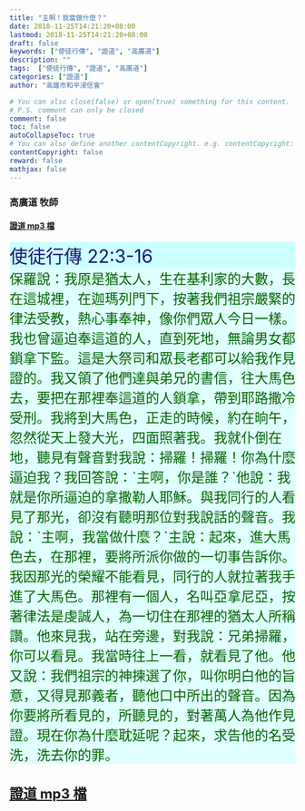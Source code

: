```yaml
---
title: "主啊！我當做什麼？"
date: 2018-11-25T14:21:20+08:00
lastmod: 2018-11-25T14:21:20+08:00
draft: false
keywords: ["使徒行傳", "證道", "高廣道"]
description: ""
tags:  ["使徒行傳", "證道", "高廣道"]
categories: ["證道"]
author: "高雄市和平浸信會"

# You can also close(false) or open(true) something for this content.
# P.S. comment can only be closed
comment: false
toc: false
autoCollapseToc: true
# You can also define another contentCopyright. e.g. contentCopyright: "This is another copyright."
contentCopyright: false
reward: false
mathjax: false
---
```


### 高廣道 牧師

#### [證道 mp3 檔](/mp3-s/s20181125.mp3 "主啊！我當做什麼？")

<div
style="background-color:#CCFFFF"><font size="6", color="#191970">
使徒行傳 22:3-16
</font>
</div>

<div
style="background-color:#E0FFFF"><font size="5", color="#006400">
保羅說：我原是猶太人，生在基利家的大數，長在這城裡，在迦瑪列門下，按著我們祖宗嚴緊的律法受教，熱心事奉神，像你們眾人今日一樣。我也曾逼迫奉這道的人，直到死地，無論男女都鎖拿下監。這是大祭司和眾長老都可以給我作見證的。我又領了他們達與弟兄的書信，往大馬色去，要把在那裡奉這道的人鎖拿，帶到耶路撒冷受刑。我將到大馬色，正走的時候，約在晌午，忽然從天上發大光，四面照著我。我就仆倒在地，聽見有聲音對我說：掃羅！掃羅！你為什麼逼迫我？我回答說：`主啊，你是誰？`他說：我就是你所逼迫的拿撒勒人耶穌。與我同行的人看見了那光，卻沒有聽明那位對我說話的聲音。我說：`主啊，我當做什麼？`主說：起來，進大馬色去，在那裡，要將所派你做的一切事告訴你。我因那光的榮耀不能看見，同行的人就拉著我手進了大馬色。那裡有一個人，名叫亞拿尼亞，按著律法是虔誠人，為一切住在那裡的猶太人所稱讚。他來見我，站在旁邊，對我說：兄弟掃羅，你可以看見。我當時往上一看，就看見了他。他又說：我們祖宗的神揀選了你，叫你明白他的旨意，又得見那義者，聽他口中所出的聲音。因為你要將所看見的，所聽見的，對著萬人為他作見證。現在你為什麼耽延呢？起來，求告他的名受洗，洗去你的罪。
</div>

#### [證道 mp3 檔](/mp3-s/s20181125.mp3 "主啊！我當做什麼？")